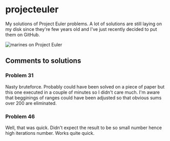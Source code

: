 # projecteuler
My solutions of Project Euler problems. A lot of solutions are still laying on my disk since they're few years old and I've just recently decided to put them on GitHub.

![marines on Project Euler](https://projecteuler.net/profile/marines.png)

## Comments to solutions

### Problem 31

Nasty bruteforce. Probably could have been solved on a piece of paper but this one executed in a couple of minutes so I didn't care much. I'm aware that begginings of ranges could have been adjusted so that obvious sums over 200 are eliminated.

### Problem 46

Well, that was quick. Didn't expect the result to be so small number hence high iterations number. Works quite quick.
